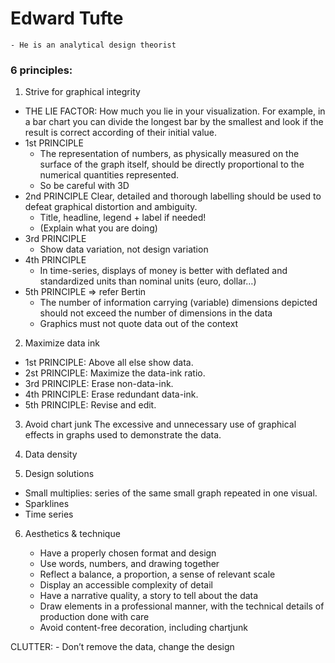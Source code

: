 # Edward Tufte
    - He is an analytical design theorist
### 6 principles:
1. Strive for graphical integrity
* THE LIE FACTOR: How much you lie in your visualization.
For example, in a bar chart you can divide the longest bar by the smallest and look if the result is correct according of their initial value.
* 1st PRINCIPLE
  - The representation of numbers, as physically measured on the surface of the graph itself, should be directly proportional to the numerical quantities represented.
  - So be careful with 3D
* 2nd PRINCIPLE
Clear, detailed and thorough labelling should be used to defeat graphical distortion and ambiguity.
  - Title, headline, legend + label if needed!
  - (Explain what you are doing)
* 3rd PRINCIPLE
  - Show data variation, not design variation
* 4th PRINCIPLE
  - In time-series, displays of money is better with deflated and standardized units than nominal units (euro, dollar…)
* 5th PRINCIPLE => refer Bertin
  - The number of information carrying (variable) dimensions depicted should not exceed the number of dimensions in the data
  - Graphics must not quote data out of the context

2. Maximize data ink
* 1st PRINCIPLE: Above all else show data.
* 2st PRINCIPLE: Maximize the data-ink ratio.
* 3rd PRINCIPLE: Erase non-data-ink.
* 4th PRINCIPLE: Erase redundant data-ink.
* 5th PRINCIPLE: Revise and edit.

3. Avoid chart junk
The excessive and unnecessary use of graphical effects in graphs used to demonstrate the data.

4. Data density

5. Design solutions

* Small multiplies: series of the same small graph repeated in one visual.
* Sparklines
* Time series

6. Aesthetics & technique

    - Have a properly chosen format and design
    - Use words, numbers, and drawing together
    - Reflect a balance, a proportion, a sense of relevant scale
    - Display an accessible complexity of detail
    - Have a narrative quality, a story to tell about the data
    - Draw elements in a professional manner, with the technical details of production done with care
    - Avoid content-free decoration, including chartjunk

CLUTTER:
    - Don’t remove the data, change the design

